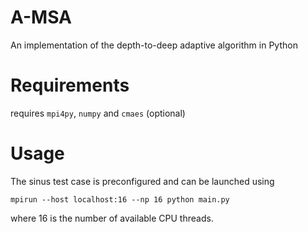 # A-MSA
An implementation of the depth-to-deep adaptive algorithm in Python

# Requirements
requires `mpi4py`, `numpy` and `cmaes` (optional)

# Usage
The sinus test case is preconfigured and can be launched using

```
mpirun --host localhost:16 --np 16 python main.py
```

where 16 is the number of available CPU threads.
